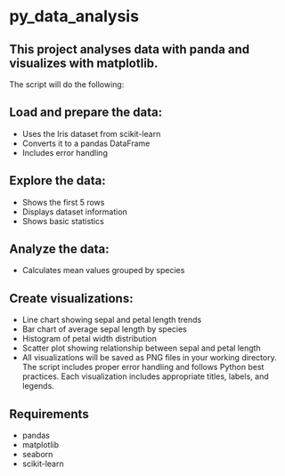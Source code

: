 # py_data_analysis
This project analyses data with panda and visualizes with matplotlib.
---
The script will do the following: 
## Load and prepare the data:
- Uses the Iris dataset from scikit-learn
- Converts it to a pandas DataFrame
- Includes error handling

## Explore the data:

- Shows the first 5 rows
- Displays dataset information
- Shows basic statistics
 
## Analyze the data:

- Calculates mean values grouped by species

## Create visualizations:

- Line chart showing sepal and petal length trends
- Bar chart of average sepal length by species
- Histogram of petal width distribution
- Scatter plot showing relationship between sepal and petal length
- All visualizations will be saved as PNG files in your working directory. The script includes proper error handling and follows  Python best practices. Each visualization includes appropriate titles, labels, and legends.

## Requirements 
- pandas
- matplotlib
- seaborn
- scikit-learn

